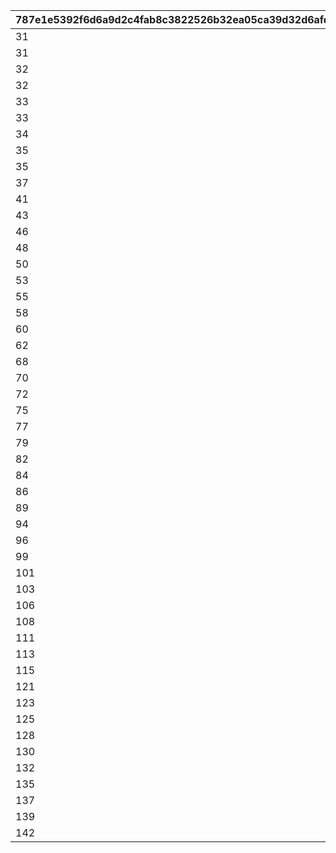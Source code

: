 |787e1e5392f6d6a9d2c4fab8c3822526b32ea05ca39d32d6afdabb6bed060f9c|2d608571833eaf1d2d9ec5ffeb0ff94b9eede9364fe2b9fdba9a370fd1383944|fdfd45eb159735009c8865aa4d8f14ee65c713eabd040d00f019821d21683010|8a2eb3281560fb02d9867608075f0f50725dd424d4aae0886044ac0290afa243|bdd0d2156752d2960e558538bb52f6e4a68e5e3516b3d88acc60fae9bbc70ad8|60881bf5f341f18c560707a0962075aee52b67510b5f32bc47e2efba4a950537|0e6f5505900255876602d6cad45e1f1f1738a1386088ab77c9bfe46ecffeb22f|c6f660e100c368a1cba5c2d088f1fa8a303d2f4ea58ee140f933faa3618becad|8e95b903ac3eb05e0d9759cd20563945f0de88d7a9433eeee8dc544142e6c6af|d4d756c314cf8188cd7ae791244c79e9e9763c5e102eb920546aca384bb3d9f2|918f42d777ee2321671aee128fcf1189caa62d56ccd605948c020dd51d2056eb|
| --- | --- | --- | --- | --- | --- | --- | --- | --- | --- | --- |
|31|8|10|8|2|283001001|91002|25021|1|25013|2|
|31|8|10|8|2|283001002|91002|25021|2|25013|2|
|32|8|10|8|2|283001003|91002|25021|3|25013|2|
|32|8|10|8|2|283001004|91002|25021|4|25013|2|
|33|8|10|8|2|283001005|91002|25021|5|25013|2|
|33|9|10|8|2|283001006|91002|25021|6|25013|2|
|34|9|10|8|2|283001007|91002|25021|7|25013|2|
|35|9|10|8|2|283001008|91002|25021|8|25013|2|
|35|9|10|8|2|283001009|91002|25021|9|25013|2|
|37|10|30|8|2|283001010|91002|25021|10|25013|2|
|41|10|10|8|2|283001011|91002|25021|11|25013|2|
|43|11|10|8|2|283001012|91002|25021|12|25013|2|
|46|11|10|8|2|283001013|91002|25021|13|25013|2|
|48|12|10|8|2|283001014|91002|25021|14|25013|2|
|50|12|10|8|2|283001015|91002|25021|15|25013|2|
|53|13|10|8|2|283001016|91002|25021|16|25013|2|
|55|14|10|8|2|283001017|91002|25021|17|25013|2|
|58|14|10|8|2|283001018|91002|25021|18|25013|2|
|60|15|10|8|2|283001019|91002|25021|19|25013|2|
|62|15|30|8|2|283001020|91002|25021|20|25013|2|
|68|16|10|8|2|283001021|91002|25021|21|25013|2|
|70|16|10|8|2|283001022|91002|25021|22|25013|2|
|72|16|10|8|2|283001023|91002|25021|23|25013|2|
|75|17|10|8|2|283001024|91002|25021|24|25013|2|
|77|18|10|8|2|283001025|91002|25021|25|25013|2|
|79|18|10|8|2|283001026|91002|25021|26|25013|2|
|82|19|10|8|2|283001027|91002|25021|27|25013|2|
|84|19|10|8|2|283001028|91002|25021|28|25013|2|
|86|19|10|8|2|283001029|91002|25021|29|25013|2|
|89|20|30|8|2|283001030|91002|25021|30|25013|2|
|94|20|10|8|2|283001031|91002|25021|31|25013|2|
|96|21|10|8|2|283001032|91002|25021|32|25013|2|
|99|21|10|8|2|283001033|91002|25021|33|25013|2|
|101|22|10|8|2|283001034|91002|25021|34|25013|2|
|103|22|10|8|2|283001035|91002|25021|35|25013|2|
|106|23|10|8|2|283001036|91002|25021|36|25013|2|
|108|23|10|8|2|283001037|91002|25021|37|25013|2|
|111|24|10|8|2|283001038|91002|25021|38|25013|2|
|113|25|10|8|2|283001039|91002|25021|39|25013|2|
|115|25|30|8|2|283001040|91002|25021|40|25013|2|
|121|26|10|8|2|283001041|91002|25021|41|25013|2|
|123|27|10|8|2|283001042|91002|25021|42|25013|2|
|125|28|10|8|2|283001043|91002|25021|43|25013|2|
|128|28|10|8|2|283001044|91002|25021|44|25013|2|
|130|29|10|8|2|283001045|91002|25021|45|25013|2|
|132|30|10|8|2|283001046|91002|25021|46|25013|2|
|135|30|10|8|2|283001047|91002|25021|47|25013|2|
|137|31|10|8|2|283001048|91002|25021|48|25013|2|
|139|31|10|8|2|283001049|91002|25021|49|25013|2|
|142|31|30|8|2|283001050|91002|25021|50|25013|2|